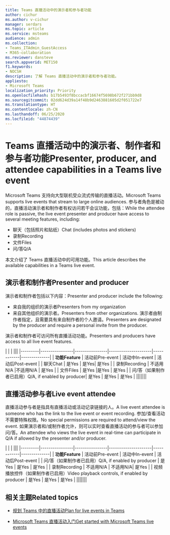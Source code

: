 ```yaml
---
title: Teams 直播活动中的演示者和参与者功能
author: cichur
ms.author: v-cichur
manager: serdars
ms.topic: article
ms.service: msteams
audience: admin
ms.collection:
- Teams_ITAdmin_GuestAccess
- M365-collaboration
ms.reviewer: dansteve
search.appverid: MET150
f1.keywords:
- NOCSH
description: 了解 Teams 直播活动中的演示者和参与者功能。
appliesto:
- Microsoft Teams
localization_priority: Priority
ms.openlocfilehash: b17b5493f8bccacbf16674f5698b672f271bb9d8
ms.sourcegitcommit: 02dd624d39a14f48b9d2463881605d2f051722e7
ms.translationtype: HT
ms.contentlocale: zh-CN
ms.lasthandoff: 06/25/2020
ms.locfileid: "44874439"
---
```

<a name="presenter-producer-and-attendee-capabilities-in-a-teams-live-event"></a><span data-ttu-id="6ca48-103">Teams 直播活动中的演示者、制作者和参与者功能</span><span class="sxs-lookup"><span data-stu-id="6ca48-103">Presenter, producer, and attendee capabilities in a Teams live event</span></span>
======================================================

<span data-ttu-id="6ca48-104">Microsoft Teams 支持向大型联机受众流式传输的直播活动。</span><span class="sxs-lookup"><span data-stu-id="6ca48-104">Microsoft Teams supports live events that stream to large online audiences.</span></span> <span data-ttu-id="6ca48-105">参与者角色是被动的，直播活动演示者和制作者有权访问若干会议功能，包括：</span><span class="sxs-lookup"><span data-stu-id="6ca48-105">While the attendee role is passive, the live event presenter and producer have access to several meeting features, including:</span></span>  

- <span data-ttu-id="6ca48-106">聊天（包括照片和贴纸）</span><span class="sxs-lookup"><span data-stu-id="6ca48-106">Chat (includes photos and stickers)</span></span>
- <span data-ttu-id="6ca48-107">录制</span><span class="sxs-lookup"><span data-stu-id="6ca48-107">Recording</span></span>
- <span data-ttu-id="6ca48-108">文件</span><span class="sxs-lookup"><span data-stu-id="6ca48-108">Files</span></span>
- <span data-ttu-id="6ca48-109">问/答</span><span class="sxs-lookup"><span data-stu-id="6ca48-109">Q/A</span></span>

<span data-ttu-id="6ca48-110">本文介绍了 Teams 直播活动中的可用功能。</span><span class="sxs-lookup"><span data-stu-id="6ca48-110">This article describes the available capabilities in a Teams live event.</span></span>

## <a name="presenter-and-producer"></a><span data-ttu-id="6ca48-111">演示者和制作者</span><span class="sxs-lookup"><span data-stu-id="6ca48-111">Presenter and producer</span></span>

<span data-ttu-id="6ca48-112">演示者和制作者包括以下内容：</span><span class="sxs-lookup"><span data-stu-id="6ca48-112">Presenter and producer include the following:</span></span>

- <span data-ttu-id="6ca48-113">来自我的组织的演示者</span><span class="sxs-lookup"><span data-stu-id="6ca48-113">Presenters from my organization</span></span>
- <span data-ttu-id="6ca48-114">来自其他组织的演示者。</span><span class="sxs-lookup"><span data-stu-id="6ca48-114">Presenters from other organizations.</span></span> <span data-ttu-id="6ca48-115">演示者由制作者指定，且需要具有来自制作者的个人邀请。</span><span class="sxs-lookup"><span data-stu-id="6ca48-115">Presenters are designated by the producer and require a personal invite from the producer.</span></span>

<span data-ttu-id="6ca48-116">演示者和制作者可访问所有直播活动功能。</span><span class="sxs-lookup"><span data-stu-id="6ca48-116">Presenters and producers have access to all live event features.</span></span>

| |  | |||
|---------|----------------|----------------|---------------------|------------|--------------|
|  <span data-ttu-id="6ca48-117">**功能**</span><span class="sxs-lookup"><span data-stu-id="6ca48-117">**Feature**</span></span>       | <span data-ttu-id="6ca48-118">活动前</span><span class="sxs-lookup"><span data-stu-id="6ca48-118">Pre-event</span></span> | <span data-ttu-id="6ca48-119">活动中</span><span class="sxs-lookup"><span data-stu-id="6ca48-119">In-event</span></span> | <span data-ttu-id="6ca48-120">活动后</span><span class="sxs-lookup"><span data-stu-id="6ca48-120">Post-event</span></span> |
| <span data-ttu-id="6ca48-121">聊天</span><span class="sxs-lookup"><span data-stu-id="6ca48-121">Chat</span></span> | <span data-ttu-id="6ca48-122">是</span><span class="sxs-lookup"><span data-stu-id="6ca48-122">Yes</span></span> | <span data-ttu-id="6ca48-123">是</span><span class="sxs-lookup"><span data-stu-id="6ca48-123">Yes</span></span>| <span data-ttu-id="6ca48-124">是</span><span class="sxs-lookup"><span data-stu-id="6ca48-124">Yes</span></span> |
| <span data-ttu-id="6ca48-125">录制</span><span class="sxs-lookup"><span data-stu-id="6ca48-125">Recording</span></span> | <span data-ttu-id="6ca48-126">不适用</span><span class="sxs-lookup"><span data-stu-id="6ca48-126">N/A</span></span> |<span data-ttu-id="6ca48-127">不适用</span><span class="sxs-lookup"><span data-stu-id="6ca48-127">N/A</span></span> | <span data-ttu-id="6ca48-128">是</span><span class="sxs-lookup"><span data-stu-id="6ca48-128">Yes</span></span> |
| <span data-ttu-id="6ca48-129">文件</span><span class="sxs-lookup"><span data-stu-id="6ca48-129">Files</span></span> | <span data-ttu-id="6ca48-130">是</span><span class="sxs-lookup"><span data-stu-id="6ca48-130">Yes</span></span> |<span data-ttu-id="6ca48-131">是</span><span class="sxs-lookup"><span data-stu-id="6ca48-131">Yes</span></span> | <span data-ttu-id="6ca48-132">是</span><span class="sxs-lookup"><span data-stu-id="6ca48-132">Yes</span></span> |
| <span data-ttu-id="6ca48-133">问/答（如果制作者已启用）</span><span class="sxs-lookup"><span data-stu-id="6ca48-133">Q/A, if enabled by producer</span></span>| <span data-ttu-id="6ca48-134">是</span><span class="sxs-lookup"><span data-stu-id="6ca48-134">Yes</span></span> | <span data-ttu-id="6ca48-135">是</span><span class="sxs-lookup"><span data-stu-id="6ca48-135">Yes</span></span> | <span data-ttu-id="6ca48-136">是</span><span class="sxs-lookup"><span data-stu-id="6ca48-136">Yes</span></span> |
|||||||

## <a name="live-event-attendee"></a><span data-ttu-id="6ca48-137">直播活动参与者</span><span class="sxs-lookup"><span data-stu-id="6ca48-137">Live event attendee</span></span>

<span data-ttu-id="6ca48-138">直播活动参与者是指具有直播活动或活动记录链接的人。</span><span class="sxs-lookup"><span data-stu-id="6ca48-138">A live event attendee is someone who has the link to the live event or event recording.</span></span> <span data-ttu-id="6ca48-139">参加/查看活动不需要特殊权限。</span><span class="sxs-lookup"><span data-stu-id="6ca48-139">No special permissions are required to attend/view the event.</span></span> <span data-ttu-id="6ca48-140">如果演示者和/或制作者允许，则可以实时查看直播活动的参与者可以参加问/答。</span><span class="sxs-lookup"><span data-stu-id="6ca48-140">An attendee who views the live event in real-time can participate in Q/A if allowed by the presenter and/or producer.</span></span> 

| |  | |||
|---------|----------------|----------------|---------------------|------------|--------------|
|  <span data-ttu-id="6ca48-141">**功能**</span><span class="sxs-lookup"><span data-stu-id="6ca48-141">**Feature**</span></span>       | <span data-ttu-id="6ca48-142">活动前</span><span class="sxs-lookup"><span data-stu-id="6ca48-142">Pre-event</span></span> | <span data-ttu-id="6ca48-143">活动中</span><span class="sxs-lookup"><span data-stu-id="6ca48-143">In-event</span></span> | <span data-ttu-id="6ca48-144">活动后</span><span class="sxs-lookup"><span data-stu-id="6ca48-144">Post-event</span></span> |
| <span data-ttu-id="6ca48-145">问/答（如果制作者已启用）</span><span class="sxs-lookup"><span data-stu-id="6ca48-145">Q/A, if enabled by producer</span></span> | <span data-ttu-id="6ca48-146">是</span><span class="sxs-lookup"><span data-stu-id="6ca48-146">Yes</span></span> | <span data-ttu-id="6ca48-147">是</span><span class="sxs-lookup"><span data-stu-id="6ca48-147">Yes</span></span> | <span data-ttu-id="6ca48-148">是</span><span class="sxs-lookup"><span data-stu-id="6ca48-148">Yes</span></span> |
| <span data-ttu-id="6ca48-149">录制</span><span class="sxs-lookup"><span data-stu-id="6ca48-149">Recording</span></span> | <span data-ttu-id="6ca48-150">不适用</span><span class="sxs-lookup"><span data-stu-id="6ca48-150">N/A</span></span> | <span data-ttu-id="6ca48-151">不适用</span><span class="sxs-lookup"><span data-stu-id="6ca48-151">N/A</span></span>| <span data-ttu-id="6ca48-152">是</span><span class="sxs-lookup"><span data-stu-id="6ca48-152">Yes</span></span> |
| <span data-ttu-id="6ca48-153">视频播放控件（如果制作者已启用）</span><span class="sxs-lookup"><span data-stu-id="6ca48-153">Video playback controls, if enabled by producer</span></span> | <span data-ttu-id="6ca48-154">是</span><span class="sxs-lookup"><span data-stu-id="6ca48-154">Yes</span></span> | <span data-ttu-id="6ca48-155">是</span><span class="sxs-lookup"><span data-stu-id="6ca48-155">Yes</span></span> | <span data-ttu-id="6ca48-156">是</span><span class="sxs-lookup"><span data-stu-id="6ca48-156">Yes</span></span> |
|||||||

## <a name="related-topics"></a><span data-ttu-id="6ca48-157">相关主题</span><span class="sxs-lookup"><span data-stu-id="6ca48-157">Related topics</span></span>

- [<span data-ttu-id="6ca48-158">规划 Teams 中的直播活动</span><span class="sxs-lookup"><span data-stu-id="6ca48-158">Plan for live events in Teams</span></span>](teams-live-events/plan-for-teams-live-events.md)

- [<span data-ttu-id="6ca48-159">Microsoft Teams 直播活动入门</span><span class="sxs-lookup"><span data-stu-id="6ca48-159">Get started with Microsoft Teams live events</span></span>](https://support.microsoft.com/zh-CN/office/get-started-with-microsoft-teams-live-events-d077fec2-a058-483e-9ab5-1494afda578a#bkmk_productiontypes)
